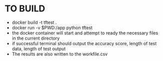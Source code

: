 # TO BUILD
- docker build -t tftest . 
- docker run -v $PWD:/app python tftest <X input file> <y input file> 
- the docker container will start and attempt to ready the necessary files in the current directory
- if successful terminal should output the accuracy score, length of test data, length of test output
 - The results are also written to the workfile.csv
